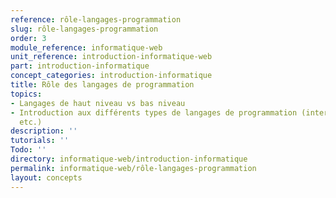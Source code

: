 ```yaml
---
reference: rôle-langages-programmation
slug: rôle-langages-programmation
order: 3
module_reference: informatique-web
unit_reference: introduction-informatique-web
part: introduction-informatique
concept_categories: introduction-informatique
title: Rôle des langages de programmation
topics:
- Langages de haut niveau vs bas niveau
- Introduction aux différents types de langages de programmation (interprétés, compilés,
  etc.)
description: ''
tutorials: ''
Todo: ''
directory: informatique-web/introduction-informatique
permalink: informatique-web/rôle-langages-programmation
layout: concepts
---
```

